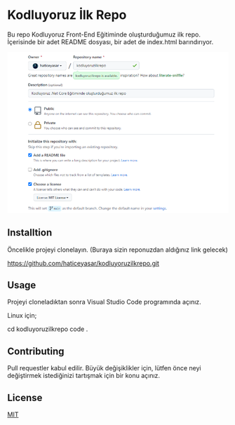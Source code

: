 # Kodluyoruz İlk Repo 

Bu repo Kodluyoruz Front-End Eğitiminde oluşturduğumuz ilk repo. İçerisinde bir adet README dosyası, bir adet de index.html barındırıyor.

![Resim](https://github.com/haticeyasar/kodluyoruzilkrepo/blob/d71b289829f74b52cac7f3e2bae5d5637f76d61f/resim.PNG)

## Installtion

Öncelikle projeyi clonelayın. (Buraya sizin reponuzdan aldığınız link gelecek)

https://github.com/haticeyasar/kodluyoruzilkrepo.git

## Usage

Projeyi cloneladıktan sonra Visual Studio Code programında açınız.

Linux için;

cd kodluyoruzilkrepo
code .


## Contributing

Pull requestler kabul edilir. Büyük değişiklikler için, lütfen önce neyi değiştirmek istediğinizi tartışmak için bir konu açınız.

## License

[MIT](https://choosealicense.com/licenses/mit/)